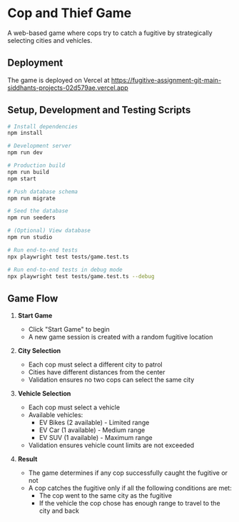 # Cop and Thief Game

A web-based game where cops try to catch a fugitive by strategically selecting cities and vehicles.

## Deployment

The game is deployed on Vercel at
https://fugitive-assignment-git-main-siddhants-projects-02d579ae.vercel.app

## Setup, Development and Testing Scripts

```bash
# Install dependencies
npm install

# Development server
npm run dev

# Production build
npm run build
npm start

# Push database schema
npm run migrate

# Seed the database
npm run seeders

# (Optional) View database
npm run studio

# Run end-to-end tests
npx playwright test tests/game.test.ts

# Run end-to-end tests in debug mode
npx playwright test tests/game.test.ts --debug
```

## Game Flow

1. **Start Game**
   - Click "Start Game" to begin
   - A new game session is created with a random fugitive location

2. **City Selection**
   - Each cop must select a different city to patrol
   - Cities have different distances from the center
   - Validation ensures no two cops can select the same city

3. **Vehicle Selection**
   - Each cop must select a vehicle
   - Available vehicles:
     - EV Bikes (2 available) - Limited range
     - EV Car (1 available) - Medium range
     - EV SUV (1 available) - Maximum range
   - Validation ensures vehicle count limits are not exceeded

4. **Result**
   - The game determines if any cop successfully caught the fugitive or not
   - A cop catches the fugitive only if all the following conditions are met:
     - The cop went to the same city as the fugitive
     - If the vehicle the cop chose has enough range to travel to the city and back